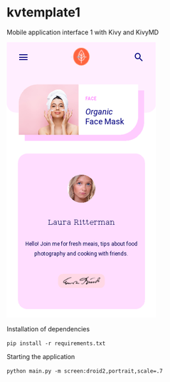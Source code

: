 # kvtemplate1
Mobile application interface 1 with Kivy and KivyMD

![](assets/screen.png)


Installation of dependencies

`pip install -r requirements.txt`

Starting the application

`python main.py -m screen:droid2,portrait,scale=.7`
